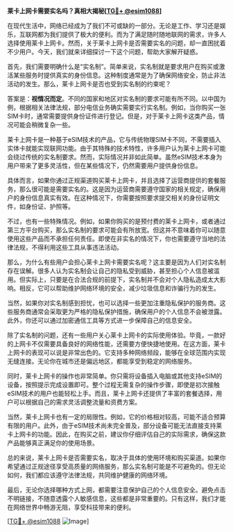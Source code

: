 **莱卡上网卡需要实名吗？真相大揭秘[[TG💪+ @esim1088](https://t.me/s/esim1088)]**

在现代生活中，网络已经成为了我们不可或缺的一部分。无论是工作、学习还是娱乐，互联网都为我们提供了极大的便利。而为了满足随时随地联网的需求，许多人选择使用莱卡上网卡。然而，关于莱卡上网卡是否需要实名的问题，却一直困扰着不少用户。今天，我们就来详细探讨一下这个问题，帮助大家解开疑惑。

首先，我们需要明确什么是“实名制”。简单来说，实名制就是要求用户在购买或激活某些服务时提供真实的身份信息。这种制度通常是为了确保网络安全，防止非法活动的发生。那么，莱卡上网卡是否也受到实名制的约束呢？

答案是：**视情况而定**。不同的国家和地区对实名制的要求可能有所不同。以中国为例，根据相关法律法规，部分电信业务确实需要实行实名制。例如，当你购买一张SIM卡时，通常需要提供身份证件进行登记。但是，对于莱卡上网卡这类产品，情况可能会稍微复杂一些。

莱卡上网卡是一种基于eSIM技术的产品，它与传统物理SIM卡不同，不需要插入实体卡就能实现联网功能。由于其特殊的技术特性，许多用户认为莱卡上网卡可能会绕过传统的实名制要求。然而，实际情况并非如此简单。虽然eSIM技术本身为用户带来了更多灵活性，但在某些情况下，仍然需要用户提供身份信息。

具体而言，如果你通过正规渠道购买莱卡上网卡，并且选择了运营商提供的套餐服务，那么很可能是需要实名的。这是因为运营商需要遵守国家的相关规定，确保用户的身份信息真实有效。在这种情况下，你需要按照要求提交相关的身份证明文件，如身份证、护照等。

不过，也有一些特殊情况。例如，如果你购买的是预付费的莱卡上网卡，或者通过第三方平台购买，那么实名制的要求可能会有所放宽。但这并不意味着你可以随意使用这些产品而不承担任何责任。即使在非实名的情况下，你也需要遵守当地的法律法规，不得利用这些工具从事违法活动。

那么，为什么有些用户会担心莱卡上网卡需要实名呢？这主要是因为人们对实名制存在误解。很多人认为实名制会让自己的隐私受到威胁，甚至担心个人信息被滥用。但实际上，只要是在合法合规的前提下，实名制并不会对个人隐私造成太大影响。相反，它可以帮助维护网络环境的安全，减少垃圾信息和诈骗行为的发生。

当然，如果你对实名制感到担忧，也可以选择一些更加注重隐私保护的服务商。这些服务商通常会采取更为严格的隐私保护措施，确保用户的个人信息不会被泄露。此外，你还可以通过加密通信工具等方式进一步保障自己的信息安全。

除了实名制的问题，还有一些用户关心莱卡上网卡的实际使用体验。毕竟，一款好的上网卡不仅需要具备良好的网络性能，还需要方便快捷地使用。在这方面，莱卡上网卡的表现可以说是非常出色的。它支持多种网络频段，能够在全球范围内实现无缝连接。无论你在城市还是偏远地区，都能享受到稳定的网络服务。

同时，莱卡上网卡的操作也非常简单。你只需将设备插入电脑或其他支持eSIM的设备，按照提示完成设置即可。整个过程无需复杂的操作步骤，即使是初次接触eSIM技术的用户也能轻松上手。而且，莱卡上网卡还提供了丰富的套餐选择，用户可以根据自己的需求灵活调整流量和资费方案。

当然，莱卡上网卡也有一定的局限性。例如，它的价格相对较高，可能不适合预算有限的用户。此外，由于eSIM技术尚未完全普及，部分设备可能无法直接支持莱卡上网卡的功能。因此，在购买之前，建议你仔细评估自己的实际需求，确保这款产品能够真正满足你的使用场景。

总的来说，莱卡上网卡是否需要实名，取决于具体的使用环境和购买渠道。如果你希望通过正规途径享受高质量的网络服务，那么实名制可能是不可避免的。但无论如何，我们都应该遵守法律法规，共同维护健康的网络环境。

最后，无论你选择哪种方式上网，都需要注意保护自己的个人信息安全。避免点击不明链接，不随意透露个人敏感信息，这些都是非常重要的。只有这样，我们才能在网络世界中畅游无阻，享受科技带来的便利。

[[TG💪+ @esim1088](https://t.me/s/esim1088) ![Image](https://i.postimg.cc/4NQfJmqS/Snipaste-2025-05-13-00-14-12.png)]